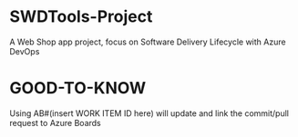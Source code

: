 # SWDTools-Project

A Web Shop app project, focus on Software Delivery Lifecycle with Azure DevOps

# GOOD-TO-KNOW #
Using AB#(insert WORK ITEM ID here) will update and link the commit/pull request to Azure Boards
